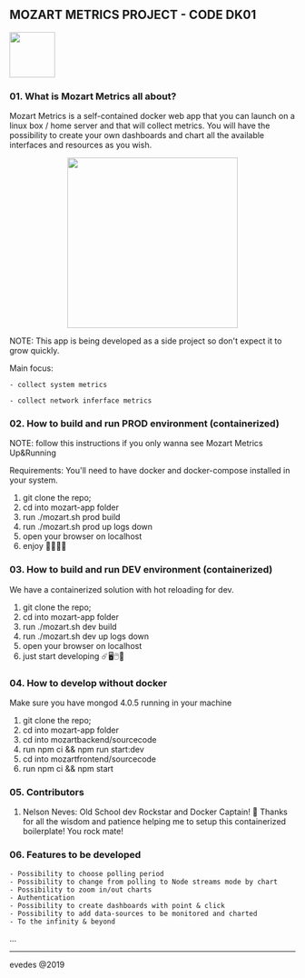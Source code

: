## MOZART METRICS PROJECT - CODE DK01

<img src='https://res.cloudinary.com/evedes/image/upload/v1553191066/mozart-app/mozart-logo.png' height="80px"/>

### 01. What is Mozart Metrics all about?

  Mozart Metrics is a self-contained docker web app that you can launch on a linux box / home server and that will collect metrics.
  You will have the possibility to create your own dashboards and chart all the available interfaces and resources as you wish.

<div style="text-align: center">
  <img src='https://res.cloudinary.com/evedes/image/upload/v1553425374/mozart-app/Screen_Shot_2019-03-24_at_11.02.02.png' height="300px" />
</div>

  NOTE: This app is being developed as a side project so don't expect it to grow quickly.

  Main focus: 
    
    - collect system metrics

    - collect network inferface metrics

### 02. How to build and run PROD environment (containerized)

NOTE: follow this instructions if you only wanna see Mozart Metrics Up&Running

Requirements: You'll need to have docker and docker-compose installed in your system.

1. git clone the repo;
2. cd into mozart-app folder
3. run ./mozart.sh prod build
4. run ./mozart.sh prod up logs down
5. open your browser on localhost
6. enjoy 🚀🎸🤘🍾

### 03. How to build and run DEV environment (containerized)

We have a containerized solution with hot reloading for dev.

1. git clone the repo;
2. cd into mozart-app folder
3. run ./mozart.sh dev build
4. run ./mozart.sh dev up logs down
5. open your browser on localhost
6. just start developing ☄️🖥️🖱️🍭

### 04. How to develop without docker

Make sure you have mongod 4.0.5 running in your machine

1. git clone the repo;
2. cd into mozart-app folder
3. cd into mozartbackend/sourcecode
4. run npm ci && npm run start:dev
5. cd into mozartfrontend/sourcecode
6. run npm ci && npm start

### 05. Contributors

  01. Nelson Neves: Old School dev Rockstar and Docker Captain! 🤘 Thanks for all the wisdom and patience helping me to setup this containerized boilerplate! You rock mate!

### 06. Features to be developed

    - Possibility to choose polling period
    - Possibility to change from polling to Node streams mode by chart
    - Possibility to zoom in/out charts
    - Authentication
    - Possibility to create dashboards with point & click
    - Possibility to add data-sources to be monitored and charted
    - To the infinity & beyond
...

--- 
evedes @2019
	